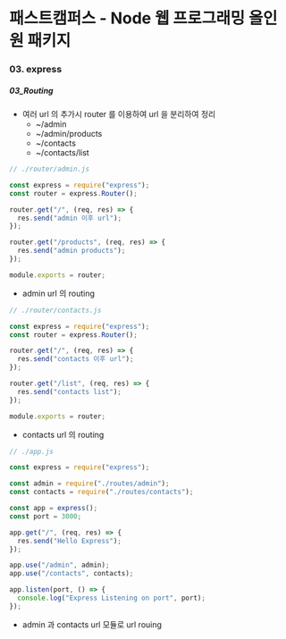 # 패스트캠퍼스 - Node 웹 프로그래밍 올인원 패키지

### 03. express

##### 03_Routing

* 여러 url 의 추가시 router 를 이용하여 url 을 분리하여 정리
  * ~/admin
  * ~/admin/products
  * ~/contacts
  * ~/contacts/list



```javascript
// ./router/admin.js

const express = require("express");
const router = express.Router();

router.get("/", (req, res) => {
  res.send("admin 이후 url");
});

router.get("/products", (req, res) => {
  res.send("admin products");
});

module.exports = router;
```

* admin url 의 routing



```javascript
// ./router/contacts.js

const express = require("express");
const router = express.Router();

router.get("/", (req, res) => {
  res.send("contacts 이후 url");
});

router.get("/list", (req, res) => {
  res.send("contacts list");
});

module.exports = router;
```

* contacts url 의 routing



```javascript
// ./app.js

const express = require("express");

const admin = require("./routes/admin");
const contacts = require("./routes/contacts");

const app = express();
const port = 3000;

app.get("/", (req, res) => {
  res.send("Hello Express");
});

app.use("/admin", admin);
app.use("/contacts", contacts);

app.listen(port, () => {
  console.log("Express Listening on port", port);
});
```

* admin 과 contacts url 모듈로 url rouing

